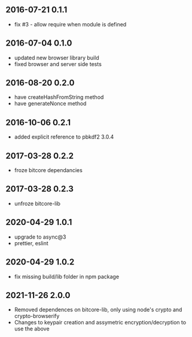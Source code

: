2016-07-21 0.1.1
----------------
- fix #3 - allow require when module is defined

2016-07-04 0.1.0
----------------
- updated new browser library build
- fixed browser and server side tests

2016-08-20 0.2.0
----------------
- have createHashFromString method
- have generateNonce method

2016-10-06 0.2.1
----------------
- added explicit reference to pbkdf2 3.0.4

2017-03-28 0.2.2
----------------
- froze bitcore dependancies

2017-03-28 0.2.3
----------------
- unfroze bitcore-lib

2020-04-29 1.0.1
----------------
- upgrade to async@3
- prettier, eslint

2020-04-29 1.0.2
----------------
- fix missing build/lib folder in npm package

2021-11-26 2.0.0
----------------
- Removed dependences on bitcore-lib, only using node's crypto and crypto-browserify
- Changes to keypair creation and assymetric encryption/decryption to use the above
